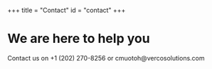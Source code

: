 +++
title = "Contact"
id = "contact"
+++

# We are here to help you

<p class="hidden-sm hidden-xs">Contact us on +1 (202) 270-8256 or cmuotoh@vercosolutions.com </p>
      <p class="hidden-md hidden-lg"><a href="#" data-animate-hover="pulse"><i class="fa fa-phone"></i></a>
      <a href="#" data-animate-hover="pulse"><i class="fa fa-envelope"></i></a>
      </p>

